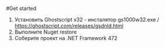 #Get started
1) Установить Ghostscript x32 - инсталятор gs1000w32.exe / https://ghostscript.com/releases/gsdnld.html
2) Выполните Nuget restore
3) Соберите проект на .NET Framework 472
